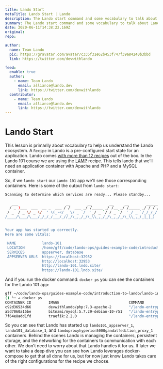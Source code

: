 ```yaml
---
title: Lando Start
metaTitle: Lando Start | Lando
description: The Lando start command and some vocabulary to talk about Lando.
summary: The Lando start command and some vocabulary to talk about Lando and the Lando ecosystem.
date: 2020-06-11T14:38:22.169Z
original: 
repo: 

author:
  name: Team Lando
  pic: https://gravatar.com/avatar/c335f31e62b453f747f39a84240b3bbd
  link: https://twitter.com/devwithlando

feed:
  enable: true
  author:
    - name: Team Lando
      email: alliance@lando.dev
      link: https://twitter.com/devwithlando
  contributor:
    - name: Team Lando
      email: alliance@lando.dev
      link: https://twitter.com/devwithlando
---
```


# Lando Start

<GuideHeader test="" name="Team Lando" pic="https://gravatar.com/avatar/c335f31e62b453f747f39a84240b3bbd" link="https://twitter.com/devwithlando" />
<YouTube url="" />

This lesson is primarily about vocabulary to help us understand the Lando ecosystem. A `Recipe` in Lando is a pre-configured start state for an application. Lando comes [with more than 12 recipes](/config/recipes.html) out of the box. In the Lando 101 course we are using the [LAMP](/config/lamp.html#getting-started) recipe. This tells lando that we'll need an application container with Apache and PHP and a MySQL container.

So, if we `lando start` our `Lando 101` app we'll see those corresponding containers. Here is some of the output from `lando start`:

```bash
Scanning to determine which services are ready... Please standby...

   ___                      __        __        __     __        ______
  / _ )___  ___  __ _  ___ / /  ___ _/ /_____ _/ /__ _/ /_____ _/ / / /
 / _  / _ \/ _ \/  ' \(_-</ _ \/ _ `/  '_/ _ `/ / _ `/  '_/ _ `/_/_/_/ 
/____/\___/\___/_/_/_/___/_//_/\_,_/_/\_\\_,_/_/\_,_/_/\_\\_,_(_|_|_)  
                                                                       

Your app has started up correctly.
Here are some vitals:

 NAME            lando-101                                                                     
 LOCATION        /home/gff/code/lando-ops/guides-example-code/introduction-to-lando/lando-init 
 SERVICES        appserver, database                                                           
 APPSERVER URLS  https://localhost:32952                                                       
                 http://localhost:32953                                                        
                 http://lando-101.lndo.site/                                                   
                 https://lando-101.lndo.site/                                                  
```

And if you run the docker command: `docker ps` you can see the containers for the Lando 101 app:

```bash
gff ~/code/lando-ops/guides-example-code/introduction-to-lando/lando-init 
() └─ ∴ docker ps
CONTAINER ID        IMAGE                                COMMAND                  CREATED             STATUS              PORTS                                                                     NAMES
c92d36534d66        devwithlando/php:7.3-apache-2        "/lando-entrypoint.s…"   25 seconds ago      Up 23 seconds       127.0.0.1:32953->80/tcp, 127.0.0.1:32952->443/tcp                         lando101_appserver_1
a5d7060a15be        bitnami/mysql:5.7.29-debian-10-r51   "/lando-entrypoint.s…"   25 seconds ago      Up 23 seconds       127.0.0.1:32951->3306/tcp                                                 lando101_database_1
7f64e8add1fd        traefik:2.2.0                        "/lando-entrypoint.s…"   30 hours ago        Up 25 seconds       127.0.0.1:80->80/tcp, 127.0.0.1:443->443/tcp, 127.0.0.1:32950->8080/tcp   landoproxyhyperion5000gandalfedition_proxy_1

```

So you can see that Lando has started up `lando101_appserver_1`, `lando101_database_1`, and `landoproxyhyperion5000gandalfedition_proxy_1` containers. Behind the scenes Lando is managing the containers, persistent storage, and the networking for the containers to communication with each other. We don't need to worry about that Lando handles it for us. If later we want to take a deep dive you can see how Lando leverages docker-compose to get that all done for us, but for now just know Lando takes care of the right configurations for the recipe we choose.

<GuideFooter test="" original="" repo=""/>
<Newsletter />
